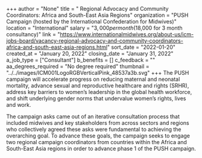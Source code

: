 +++
author = "None"
title = " Regional Advocacy and Community Coordinators: Africa and South-East Asia Regions"
organization = "PUSH Campaign (hosted by the International Confederation for Midwives)"
location = "International"
salary = "$3,000 per month ($18,000 for 3 month consultancy)"
link = "https://www.internationalmidwives.org/about-us/icm-jobs-board/vacancy-regional-advocacy-and-community-coordinators-africa-and-south-east-asia-regions.html"
sort_date = "2022-01-20"
created_at = "January 20, 2022"
closing_date = "January 31, 2022"
a_job_type = ["Consultant"]
b_benefits = []
c_feedback = ""
aa_degrees_required = "No degree required"
thumbnail = "../../images/ICM001LogoRGBVerticalPink_48537a3b.svg"
+++
The PUSH campaign will accelerate progress on reducing maternal and neonatal mortality, advance sexual and reproductive healthcare and rights (SRHR), address key barriers to women’s leadership in the global health workforce, and shift underlying gender norms that undervalue women’s rights, lives and work.

The campaign asks came out of an iterative consultation process that included midwives and key stakeholders from across sectors and regions who collectively agreed these asks were fundamental to achieving the overarching goal. To advance these goals, the campaign seeks to engage two regional campaign coordinators from countries within the Africa and South-East Asia regions in order to advance phase 1 of the PUSH campaign.